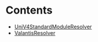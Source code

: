

# Contents
- [UniV4StandardModuleResolver](UniV4StandardModuleResolver.sol/contract.UniV4StandardModuleResolver.md)
- [ValantisResolver](ValantisResolver.sol/contract.ValantisResolver.md)
